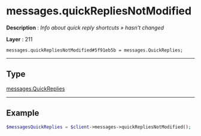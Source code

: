 # messages.quickRepliesNotModified

**Description** : *Info about quick reply shortcuts &raquo; hasn&#039;t changed*

**Layer** : 211

```tl
messages.quickRepliesNotModified#5f91eb5b = messages.QuickReplies;
```

---

## Type

[messages.QuickReplies](type/messages.QuickReplies)

---

## Example

```php
$messagesQuickReplies = $client->messages->quickRepliesNotModified();
```